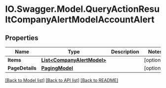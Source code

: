 # IO.Swagger.Model.QueryActionResultCompanyAlertModelAccountAlert
## Properties

Name | Type | Description | Notes
------------ | ------------- | ------------- | -------------
**Items** | [**List&lt;CompanyAlertModel&gt;**](CompanyAlertModel.md) |  | [optional] 
**PageDetails** | [**PagingModel**](PagingModel.md) |  | [optional] 

[[Back to Model list]](../README.md#documentation-for-models) [[Back to API list]](../README.md#documentation-for-api-endpoints) [[Back to README]](../README.md)

